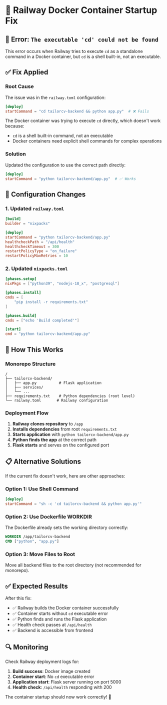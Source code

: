# 🔧 Railway Docker Container Startup Fix

## 🚨 Error: `The executable 'cd' could not be found`

This error occurs when Railway tries to execute `cd` as a standalone command in a Docker container, but `cd` is a shell built-in, not an executable.

## ✅ Fix Applied

### Root Cause
The issue was in the `railway.toml` configuration:
```toml
[deploy]
startCommand = "cd tailorcv-backend && python app.py"  # ❌ Fails
```

The Docker container was trying to execute `cd` directly, which doesn't work because:
- `cd` is a shell built-in command, not an executable
- Docker containers need explicit shell commands for complex operations

### Solution
Updated the configuration to use the correct path directly:
```toml
[deploy]
startCommand = "python tailorcv-backend/app.py"  # ✅ Works
```

## 🔧 Configuration Changes

### 1. Updated `railway.toml`
```toml
[build]
builder = "nixpacks"

[deploy]
startCommand = "python tailorcv-backend/app.py"
healthcheckPath = "/api/health"
healthcheckTimeout = 300
restartPolicyType = "on_failure"
restartPolicyMaxRetries = 10
```

### 2. Updated `nixpacks.toml`
```toml
[phases.setup]
nixPkgs = ["python39", "nodejs-18_x", "postgresql"]

[phases.install]
cmds = [
    "pip install -r requirements.txt"
]

[phases.build]
cmds = ["echo 'Build completed'"]

[start]
cmd = "python tailorcv-backend/app.py"
```

## 🚀 How This Works

### Monorepo Structure
```
/
├── tailorcv-backend/
│   ├── app.py          # Flask application
│   ├── services/
│   └── ...
├── requirements.txt    # Python dependencies (root level)
└── railway.toml       # Railway configuration
```

### Deployment Flow
1. **Railway clones repository** to `/app`
2. **Installs dependencies** from root `requirements.txt`
3. **Starts application** with `python tailorcv-backend/app.py`
4. **Python finds the app** at the correct path
5. **Flask starts** and serves on the configured port

## 📋 Alternative Solutions

If the current fix doesn't work, here are other approaches:

### Option 1: Use Shell Command
```toml
[deploy]
startCommand = "sh -c 'cd tailorcv-backend && python app.py'"
```

### Option 2: Use Dockerfile WORKDIR
The Dockerfile already sets the working directory correctly:
```dockerfile
WORKDIR /app/tailorcv-backend
CMD ["python", "app.py"]
```

### Option 3: Move Files to Root
Move all backend files to the root directory (not recommended for monorepo).

## ✅ Expected Results

After this fix:
- ✅ Railway builds the Docker container successfully
- ✅ Container starts without `cd` executable error
- ✅ Python finds and runs the Flask application
- ✅ Health check passes at `/api/health`
- ✅ Backend is accessible from frontend

## 🔍 Monitoring

Check Railway deployment logs for:
1. **Build success**: Docker image created
2. **Container start**: No `cd` executable error
3. **Application start**: Flask server running on port 5000
4. **Health check**: `/api/health` responding with 200

The container startup should now work correctly! 🚀